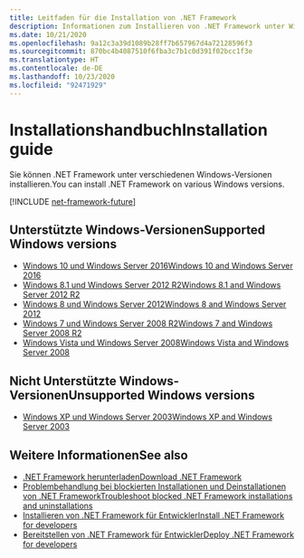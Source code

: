 ```yaml
---
title: Leitfaden für die Installation von .NET Framework
description: Informationen zum Installieren von .NET Framework unter Windows
ms.date: 10/21/2020
ms.openlocfilehash: 9a12c3a39d1089b28ff7b657967d4a72128596f3
ms.sourcegitcommit: 870bc4b4087510f6fba3c7b1c0d391f02bcc1f3e
ms.translationtype: HT
ms.contentlocale: de-DE
ms.lasthandoff: 10/23/2020
ms.locfileid: "92471929"
---
```

# <a name="installation-guide"></a><span data-ttu-id="0d260-103">Installationshandbuch</span><span class="sxs-lookup"><span data-stu-id="0d260-103">Installation guide</span></span>

<span data-ttu-id="0d260-104">Sie können .NET Framework unter verschiedenen Windows-Versionen installieren.</span><span class="sxs-lookup"><span data-stu-id="0d260-104">You can install .NET Framework on various Windows versions.</span></span>

[!INCLUDE [net-framework-future](../../../includes/net-framework-future.md)]

## <a name="supported-windows-versions"></a><span data-ttu-id="0d260-105">Unterstützte Windows-Versionen</span><span class="sxs-lookup"><span data-stu-id="0d260-105">Supported Windows versions</span></span>

- [<span data-ttu-id="0d260-106">Windows 10 und Windows Server 2016</span><span class="sxs-lookup"><span data-stu-id="0d260-106">Windows 10 and Windows Server 2016</span></span>](on-windows-10.md)
- [<span data-ttu-id="0d260-107">Windows 8.1 und Windows Server 2012 R2</span><span class="sxs-lookup"><span data-stu-id="0d260-107">Windows 8.1 and Windows Server 2012 R2</span></span>](on-windows-8-1.md)
- [<span data-ttu-id="0d260-108">Windows 8 und Windows Server 2012</span><span class="sxs-lookup"><span data-stu-id="0d260-108">Windows 8 and Windows Server 2012</span></span>](on-windows-8.md)
- [<span data-ttu-id="0d260-109">Windows 7 und Windows Server 2008 R2</span><span class="sxs-lookup"><span data-stu-id="0d260-109">Windows 7 and Windows Server 2008 R2</span></span>](on-windows-7.md)
- [<span data-ttu-id="0d260-110">Windows Vista und Windows Server 2008</span><span class="sxs-lookup"><span data-stu-id="0d260-110">Windows Vista and Windows Server 2008</span></span>](on-windows-vista.md)

## <a name="unsupported-windows-versions"></a><span data-ttu-id="0d260-111">Nicht Unterstützte Windows-Versionen</span><span class="sxs-lookup"><span data-stu-id="0d260-111">Unsupported Windows versions</span></span>

- [<span data-ttu-id="0d260-112">Windows XP und Windows Server 2003</span><span class="sxs-lookup"><span data-stu-id="0d260-112">Windows XP and Windows Server 2003</span></span>](on-windows-xp.md)

## <a name="see-also"></a><span data-ttu-id="0d260-113">Weitere Informationen</span><span class="sxs-lookup"><span data-stu-id="0d260-113">See also</span></span>

- [<span data-ttu-id="0d260-114">.NET Framework herunterladen</span><span class="sxs-lookup"><span data-stu-id="0d260-114">Download .NET Framework</span></span>](https://dotnet.microsoft.com/download)
- [<span data-ttu-id="0d260-115">Problembehandlung bei blockierten Installationen und Deinstallationen von .NET Framework</span><span class="sxs-lookup"><span data-stu-id="0d260-115">Troubleshoot blocked .NET Framework installations and uninstallations</span></span>](troubleshoot-blocked-installations-and-uninstallations.md)
- [<span data-ttu-id="0d260-116">Installieren von .NET Framework für Entwickler</span><span class="sxs-lookup"><span data-stu-id="0d260-116">Install .NET Framework for developers</span></span>](guide-for-developers.md)
- [<span data-ttu-id="0d260-117">Bereitstellen von .NET Framework für Entwickler</span><span class="sxs-lookup"><span data-stu-id="0d260-117">Deploy .NET Framework for developers</span></span>](../deployment/deployment-guide-for-developers.md)
